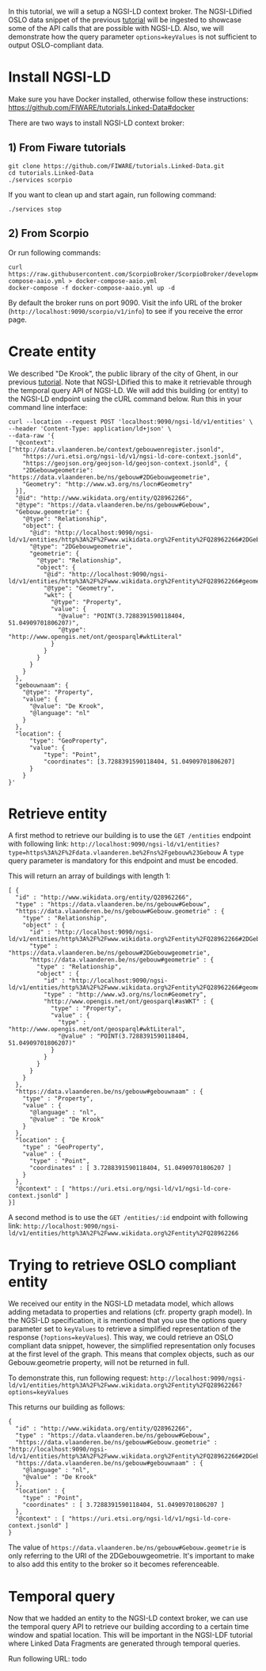 In this tutorial, we will a setup a NGSI-LD context broker.
The NGSI-LDified OSLO data snippet of the previous [tutorial](https://github.com/brechtvdv/tutorials.NGSI-LDF/blob/master/tutorials.Data-Snippet.md#ngsi-ldify) will be ingested to showcase some of the API calls that are possible with NGSI-LD.
Also, we will demonstrate how the query parameter `options=keyValues` is not sufficient to output OSLO-compliant data.

# Install NGSI-LD

Make sure you have Docker installed, otherwise follow these instructions: https://github.com/FIWARE/tutorials.Linked-Data#docker

There are two ways to install NGSI-LD context broker:
## 1) From Fiware tutorials

```
git clone https://github.com/FIWARE/tutorials.Linked-Data.git
cd tutorials.Linked-Data
./services scorpio
```

If you want to clean up and start again, run following command:
```
./services stop
```
## 2) From Scorpio

Or run following commands:

```
curl https://raw.githubusercontent.com/ScorpioBroker/ScorpioBroker/development/docker-compose-aaio.yml > docker-compose-aaio.yml
docker-compose -f docker-compose-aaio.yml up -d
```

By default the broker runs on port 9090.
Visit the info URL of the broker (`http://localhost:9090/scorpio/v1/info`) to see if you receive the error page.

# Create entity

We described "De Krook", the public library of the city of Ghent, in our previous [tutorial](https://github.com/brechtvdv/tutorials.NGSI-LDF/blob/master/tutorials.Data-Snippet.md#ngsi-ldify). Note that NGSI-LDified this to make it retrievable through the temporal query API of NGSI-LD.
We will add this building (or entity) to the NGSI-LD endpoint using the cURL command below.
Run this in your command line interface: 

```
curl --location --request POST 'localhost:9090/ngsi-ld/v1/entities' \
--header 'Content-Type: application/ld+json' \
--data-raw '{
  "@context": ["http://data.vlaanderen.be/context/gebouwenregister.jsonld", 
    "https://uri.etsi.org/ngsi-ld/v1/ngsi-ld-core-context.jsonld",
    "https://geojson.org/geojson-ld/geojson-context.jsonld", {
    "2DGebouwgeometrie": "https://data.vlaanderen.be/ns/gebouw#2DGebouwgeometrie",
    "Geometry": "http://www.w3.org/ns/locn#Geometry"
  }],
  "@id": "http://www.wikidata.org/entity/Q28962266",
  "@type": "https://data.vlaanderen.be/ns/gebouw#Gebouw",
  "Gebouw.geometrie": {
    "@type": "Relationship",
    "object": {
      "@id": "http://localhost:9090/ngsi-ld/v1/entities/http%3A%2F%2Fwww.wikidata.org%2Fentity%2FQ28962266#2DGebouwgeometrie",
      "@type": "2DGebouwgeometrie",
      "geometrie": {
        "@type": "Relationship",
        "object": {
          "@id": "http://localhost:9090/ngsi-ld/v1/entities/http%3A%2F%2Fwww.wikidata.org%2Fentity%2FQ28962266#geometrieClass",
          "@type": "Geometry",
          "wkt": {
            "@type": "Property",
            "value": {
              "@value": "POINT(3.7288391590118404, 51.04909701806207)",
              "@type": "http://www.opengis.net/ont/geosparql#wktLiteral"
            }
          }
        }
      }
    }
  },
  "gebouwnaam": {
    "@type": "Property",
    "value": {
      "@value": "De Krook",
      "@language": "nl"
    }
  },
  "location": {
      "type": "GeoProperty",
      "value": {
          "type": "Point",
          "coordinates": [3.7288391590118404, 51.04909701806207]
      }
    }
}'
```

# Retrieve entity

A first method to retrieve our building is to use the `GET /entities` endpoint with following link: `http://localhost:9090/ngsi-ld/v1/entities?type=https%3A%2F%2Fdata.vlaanderen.be%2Fns%2Fgebouw%23Gebouw`
A `type` query parameter is mandatory for this endpoint and must be encoded.

This will return an array of buildings with length 1:
```
[ {
  "id" : "http://www.wikidata.org/entity/Q28962266",
  "type" : "https://data.vlaanderen.be/ns/gebouw#Gebouw",
  "https://data.vlaanderen.be/ns/gebouw#Gebouw.geometrie" : {
    "type" : "Relationship",
    "object" : {
      "id" : "http://localhost:9090/ngsi-ld/v1/entities/http%3A%2F%2Fwww.wikidata.org%2Fentity%2FQ28962266#2DGebouwgeometrie",
      "type" : "https://data.vlaanderen.be/ns/gebouw#2DGebouwgeometrie",
      "https://data.vlaanderen.be/ns/gebouw#geometrie" : {
        "type" : "Relationship",
        "object" : {
          "id" : "http://localhost:9090/ngsi-ld/v1/entities/http%3A%2F%2Fwww.wikidata.org%2Fentity%2FQ28962266#geometrieClass",
          "type" : "http://www.w3.org/ns/locn#Geometry",
          "http://www.opengis.net/ont/geosparql#asWKT" : {
            "type" : "Property",
            "value" : {
              "type" : "http://www.opengis.net/ont/geosparql#wktLiteral",
              "@value" : "POINT(3.7288391590118404, 51.04909701806207)"
            }
          }
        }
      }
    }
  },
  "https://data.vlaanderen.be/ns/gebouw#gebouwnaam" : {
    "type" : "Property",
    "value" : {
      "@language" : "nl",
      "@value" : "De Krook"
    }
  },
  "location" : {
    "type" : "GeoProperty",
    "value" : {
      "type" : "Point",
      "coordinates" : [ 3.7288391590118404, 51.04909701806207 ]
    }
  },
  "@context" : [ "https://uri.etsi.org/ngsi-ld/v1/ngsi-ld-core-context.jsonld" ]
}]
```
A second method is to use the `GET /entities/:id` endpoint with following link: `http://localhost:9090/ngsi-ld/v1/entities/http%3A%2F%2Fwww.wikidata.org%2Fentity%2FQ28962266`

# Trying to retrieve OSLO compliant entity

We received our entity in the NGSI-LD metadata model, which allows adding metadata to properties and relations (cfr. property graph model).
In the NGSI-LD specification, it is mentioned that you use the options query parameter set to `keyValues` to retrieve a simplified representation of the response (`?options=keyValues`).
This way, we could retrieve an OSLO compliant data snippet, however, the simplified representation only focuses at the first level of the graph. This means that complex objects, such as our Gebouw.geometrie property, will not be returned in full.

To demonstrate this, run following request: `http://localhost:9090/ngsi-ld/v1/entities/http%3A%2F%2Fwww.wikidata.org%2Fentity%2FQ28962266?options=keyValues`

This returns our building as follows:

```
{
  "id" : "http://www.wikidata.org/entity/Q28962266",
  "type" : "https://data.vlaanderen.be/ns/gebouw#Gebouw",
  "https://data.vlaanderen.be/ns/gebouw#Gebouw.geometrie" : "http://localhost:9090/ngsi-ld/v1/entities/http%3A%2F%2Fwww.wikidata.org%2Fentity%2FQ28962266#2DGebouwgeometrie",
  "https://data.vlaanderen.be/ns/gebouw#gebouwnaam" : {
    "@language" : "nl",
    "@value" : "De Krook"
  },
  "location" : {
    "type" : "Point",
    "coordinates" : [ 3.7288391590118404, 51.04909701806207 ]
  },
  "@context" : [ "https://uri.etsi.org/ngsi-ld/v1/ngsi-ld-core-context.jsonld" ]
}
```

The value of `https://data.vlaanderen.be/ns/gebouw#Gebouw.geometrie` is only referring to the URI of the 2DGebouwgeometrie. It's important to make to also add this entity to the broker so it becomes referenceable.

# Temporal query

Now that we hadded an entity to the NGSI-LD context broker, we can use the temporal query API to retrieve our building according to a certain time window and spatial location.
This will be important in the NGSI-LDF tutorial where Linked Data Fragments are generated through temporal queries.

Run following URL: todo
